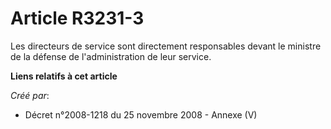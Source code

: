 # Article R3231-3

Les directeurs de service sont directement responsables devant le ministre de la défense de l'administration de leur service.

**Liens relatifs à cet article**

_Créé par_:

  - Décret n°2008-1218 du 25 novembre 2008 -  Annexe (V)
